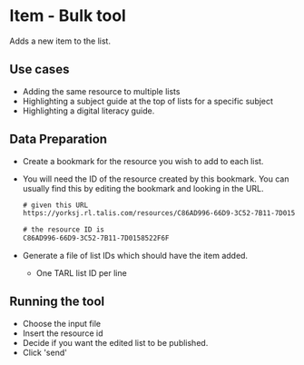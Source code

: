 # Item - Bulk tool

Adds a new item to the list.

## Use cases

* Adding the same resource to multiple lists
* Highlighting a subject guide at the top of lists for a specific subject
* Highlighting a digital literacy guide.

## Data Preparation

* Create a bookmark for the resource you wish to add to each list.
* You will need the ID of the resource created by this bookmark. You can usually find this by editing the bookmark and looking in the URL.

    ```txt
    # given this URL
    https://yorksj.rl.talis.com/resources/C86AD996-66D9-3C52-7B11-7D0158522F6F.html

    # the resource ID is
    C86AD996-66D9-3C52-7B11-7D0158522F6F
    ```

* Generate a file of list IDs which should have the item added.
  * One TARL list ID per line

## Running the tool

* Choose the input file
* Insert the resource id
* Decide if you want the edited list to be published.
* Click 'send'